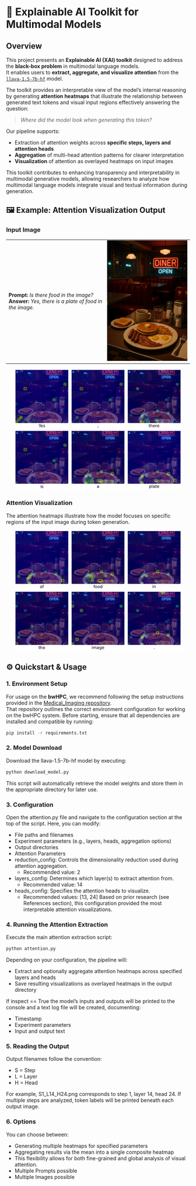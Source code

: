 # 🧠 Explainable AI Toolkit for Multimodal Models

## Overview
This project presents an **Explainable AI (XAI) toolkit** designed to address the **black-box problem** in multimodal language models.  
It enables users to **extract, aggregate, and visualize attention** from the [`llava-1.5-7b-hf`](https://huggingface.co/llava-hf/llava-1.5-7b-hf) model.

The toolkit provides an interpretable view of the model’s internal reasoning by generating **attention heatmaps** that illustrate the relationship between generated text tokens and visual input regions effectively answering the question:  
> *Where did the model look when generating this token?*

Our pipeline supports:
- Extraction of attention weights across **specific steps, layers and attention heads**
- **Aggregation** of multi-head attention patterns for clearer interpretation
- **Visualization** of attention as overlayed heatmaps on input images

This toolkit contributes to enhancing transparency and interpretability in multimodal generative models, allowing researchers to analyze how multimodal language models integrate visual and textual information during generation.

## 🖼️ Example: Attention Visualization Output

### Input Image
<table border="0" cellpadding="5" cellspacing="0">
<tr>
<td>
<strong>Prompt:</strong> <em>Is there food in the image?</em><br>
<strong>Answer:</strong> <em>Yes, there is a plate of food in the image.</em>
</td>
<td>
<img src="dataset/image_1.jpg" width="300">
</td>
</tr>
</table>



<p align="center">
 <img src="results/Experiment_1/Experiment_1_2025_10_27_16_31_Step1.png" width="150">
 <img src="results/Experiment_1/Experiment_1_2025_10_27_16_31_Step2.png" width="150">
 <img src="results/Experiment_1/Experiment_1_2025_10_27_16_31_Step3.png" width="150">
 <img src="results/Experiment_1/Experiment_1_2025_10_27_16_31_Step4.png" width="150">
 <img src="results/Experiment_1/Experiment_1_2025_10_27_16_31_Step5.png" width="150">
 <img src="results/Experiment_1/Experiment_1_2025_10_27_16_31_Step6.png" width="150">

</p>


### Attention Visualization
The attention heatmaps illustrate how the model focuses on specific regions of the input image during token generation.

<p align="center">
 <img src="results/Experiment_1/Experiment_1_2025_10_27_16_31_Step7.png" width="150">
 <img src="results/Experiment_1/Experiment_1_2025_10_27_16_31_Step8.png" width="150">
 <img src="results/Experiment_1/Experiment_1_2025_10_27_16_31_Step9.png" width="150">
 <img src="results/Experiment_1/Experiment_1_2025_10_27_16_31_Step10.png" width="150">
 <img src="results/Experiment_1/Experiment_1_2025_10_27_16_31_Step11.png" width="150">
 <img src="results/Experiment_1/Experiment_1_2025_10_27_16_31_Step12.png" width="150">
</p>






## ⚙️ Quickstart & Usage

### 1. Environment Setup
For usage on the **bwHPC**, we recommend following the setup instructions provided in the [Medical_Imaging repository](https://github.com/DeveloperNomis/Medical_Imaging).  
That repository outlines the correct environment configuration for working on the bwHPC system.
Before starting, ensure that all dependencies are installed and compatible by running:
```bash
pip install -r requirements.txt
```

### 2. Model Download
Download the llava-1.5-7b-hf model by executing:
```bash
python download_model.py
```
This script will automatically retrieve the model weights and store them in the appropriate directory for later use.


### 3. Configuration
Open the attention.py file and navigate to the configuration section at the top of the script. Here, you can modify:
* File paths and filenames
* Experiment parameters (e.g., layers, heads, aggregation options)
* Output directories
* Attention Parameters
* reduction_config: Controls the dimensionality reduction used during attention aggregation.
  *  Recommended value: 2
* layers_config: Determines which layer(s) to extract attention from.
  *  Recommended value: 14
* heads_config: Specifies the attention heads to visualize.
  *  Recommended values: [13, 24]
Based on prior research (see References section), this configuration provided the most interpretable attention visualizations.


### 4. Running the Attention Extraction
Execute the main attention extraction script:
```bash
python attention.py
```

Depending on your configuration, the pipeline will:
* Extract and optionally aggregate attention heatmaps across specified layers and heads
* Save resulting visualizations as overlayed heatmaps in the output directory

If inspect == True the model’s inputs and outputs will be printed to the console and a text log file will be created, documenting:
* Timestamp
* Experiment parameters
* Input and output text


### 5. Reading the Output
Output filenames follow the convention:
* S = Step
* L = Layer
* H = Head

For example, S1_L14_H24.png corresponds to step 1, layer 14, head 24. If multiple steps are analyzed, token labels will be printed beneath each output image.


### 6. Options
You can choose between:
* Generating multiple heatmaps for specified parameters
* Aggregating results via the mean into a single composite heatmap
* This flexibility allows for both fine-grained and global analysis of visual attention.
* Multiple Prompts possible
* Multiple Images possible
